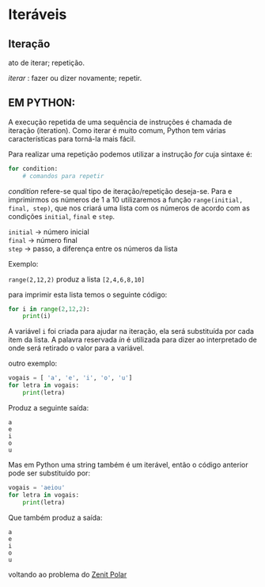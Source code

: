 # Iteráveis

## Iteração

ato de iterar; repetição.

*iterar* : fazer ou dizer novamente; repetir.

## EM PYTHON:

A execução repetida de uma sequência de instruções é chamada de iteração (iteration). 
Como iterar é muito comum, Python tem várias características para torná-la mais fácil.

Para realizar uma repetição podemos utilizar a instrução _for_ cuja sintaxe é:

```python
for condition:
	# comandos para repetir
```
_condition_ refere-se qual tipo de iteração/repetição deseja-se.
Para e imprimirmos os números de 1 a 10 utilizaremos a função `range(initial, final, step)`, que nos criará uma lista com os números de acordo com as condições `initial`, `final` e `step`.

`initial` &rarr; número inicial  
`final` &rarr; número final  
`step` &rarr; passo, a diferença entre os números da lista

Exemplo:

`range(2,12,2)` produz a lista `[2,4,6,8,10]`

para imprimir esta lista temos o seguinte código:

```python
for i in range(2,12,2):
	print(i)
```

A variável `i` foi criada para ajudar na iteração, ela será substituída por cada item da lista.
A palavra reservada _in_ é utilizada para dizer ao interpretado de onde será retirado o valor para 
a variável.

outro exemplo:

```python
vogais = [ 'a', 'e', 'i', 'o', 'u']
for letra in vogais:
	print(letra)
```
Produz a seguinte saída:
```
a
e
i
o
u
```
Mas em Python uma string também é um iterável, então o código anterior pode ser substituído por:
```python
vogais = 'aeiou'
for letra in vogais:
	print(letra)
```
Que também produz a saída:
```
a
e
i
o
u
```

voltando ao problema do [Zenit Polar](zenit_polar.md)